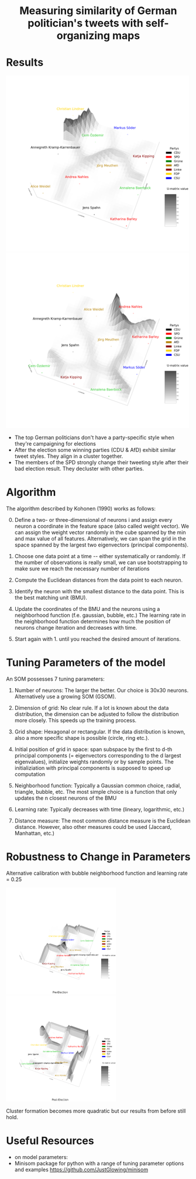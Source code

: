 # <p align='center'>Measuring similarity of German politician's tweets with self-organizing maps</p>

# Results

<img src="premodel3d.png" width="500"> <img src="postmodel3d.png" width="500">


* The top German politicians don't have a party-specific style when they're campaigning for elections
* After the election some winning parties (CDU \& AfD) exhibit similar tweet styles. They align in a cluster together.
* The members of the SPD strongly change their tweeting style after their bad election result. They decluster with other parties.

# Algorithm
The algorithm described by Kohonen (1990) works as follows:

0. Define a two- or three-dimensional of neurons i and assign every neuron a coordinate in the feature space (also called weight vector). We can assign the weight vector randomly in the cube spanned by the min and max value of all features. Alternatively, we can span the grid in the space spanned by the largest two eigenvectors (principal components).

1. Choose one data point at a time -- either systematically or randomly. If the number of observations is really small, we can use bootstrapping to make sure we reach the necessary number of iterations

2. Compute the Euclidean distances from the data point to each neuron.

3. Identify the neuron with the smallest distance to the data point. This is the best matching unit (BMU).

4. Update the coordinates of the BMU and the neurons using a neighborhood function (f.e. gaussian, bubble, etc.)
The learning rate in the neighborhood function determines how much the position of neurons change iteration and decreases with time. 

5. Start again with 1. until you reached the desired amount of iterations. 

# Tuning Parameters of the model

An SOM possesses 7 tuning parameters:

1. Number of neurons: The larger the better. Our choice is 30x30 neurons. Alternatively use a growing SOM (GSOM).

2. Dimension of grid: No clear rule. If a lot is known about the data distribution, the dimension can be adjusted to follow the distribution more closely. This speeds up the training process.

3. Grid shape: Hexagonal or rectangular. If the data distribution is known, also a more specific shape is possible (circle, ring etc.).

4. Initial position of grid in space: span subspace by the first to d-th principal components (= eigenvectors corresponding to the d largest eigenvalues), initialize weights randomly or by sample points. The initializiation with principal components is supposed to speed up computation

5. Neighborhood function: Typically a Gaussian common choice, radial, triangle, bubble, etc. The most simple choice is a function that only updates the n closest neurons of the BMU

6. Learning rate: Typically decreases with time (lineary, logarithmic, etc.) 

7. Distance measure: The most common distance measure is the Euclidean distance. However, also other measures could be used (Jaccard, Manhattan, etc.)

# Robustness to Change in Parameters

Alternative calibration with bubble neighborhood function and learning rate = 0.25

<img src="premodel3d_bubble.png" width="300"> <img src="postmodel3d_bubble.png" width="300">

Cluster formation becomes more quadratic but our results from before still hold.

# Useful Resources
* on model parameters: 
* Minisom package for python with a range of tuning parameter options and examples https://github.com/JustGlowing/minisom

